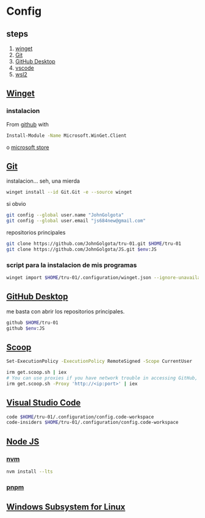 # Config

## steps

1. [winget](#winget)
2. [Git](#git)
3. [GitHub Desktop](#github-desktop)
4. [vscode](#visual-studio-code)
5. [wsl2](#windows-subsystem-for-linux)

## [Winget](https://learn.microsoft.com/es-es/windows/package-manager/winget/)

### instalacion

From [github](https://github.com/microsoft/winget-cli/releases) with

```bash
Install-Module -Name Microsoft.WinGet.Client
```

o [microsoft store](https://apps.microsoft.com/detail/9NBLGGH4NNS1?hl=es-co&gl=CO)

## [Git](https://git-scm.com/download/win)

<!-- Puta Session -->
instalacion... seh, una mierda

```bash
winget install --id Git.Git -e --source winget
```

si obvio

```bash
git config --global user.name "JohnGolgota"
git config --global user.email "js684new@gmail.com"
```

repositorios principales

```bash
git clone https://github.com/JohnGolgota/tru-01.git $HOME/tru-01
git clone https://github.com/JohnGolgota/JS.git $env:JS
```

### script para la instalacion de mis programas

```bash
winget import $HOME/tru-01/.configuration/winget.json --ignore-unavailable --ignore-version --no-upgrade
```

## [GitHub Desktop](https://desktop.github.com/)
<!-- Session -->
me basta con abrir los repositorios principales.

```bash
github $HOME/tru-01
github $env:JS
```

## [Scoop](https://github.com/ScoopInstaller/Install#installation)

```bash
Set-ExecutionPolicy -ExecutionPolicy RemoteSigned -Scope CurrentUser
```

```bash
irm get.scoop.sh | iex
# You can use proxies if you have network trouble in accessing GitHub, e.g.
irm get.scoop.sh -Proxy 'http://<ip:port>' | iex
```

## [Visual Studio Code](https://code.visualstudio.com/)
<!-- Session -->
```bash
code $HOME/tru-01/.configuration/config.code-workspace
code-insiders $HOME/tru-01/.configuration/config.code-workspace
```

## [Node JS](https://nodejs.org/es)

### [nvm](https://github.com/coreybutler/nvm-windows#reinstall-any-global-utilities)

```bash
nvm install --lts
```

### [pnpm](https://pnpm.io/es/installation)

## [Windows Subsystem for Linux](a)
